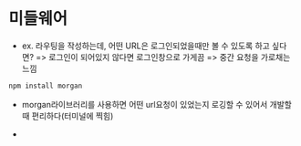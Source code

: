 # 미들웨어

- ex. 라우팅을 작성하는데, 어떤 URL은 로그인되었을때만 볼 수 있도록 하고 싶다면?
    => 로그인이 되어있지 않다면 로그인창으로 가게끔
    => 중간 요청을 가로채는 느낌

```bash
npm install morgan
```
- morgan라이브러리를 사용하면 어떤 url요청이 있었는지 로깅할 수 있어서 개발할 때 편리하다(터미널에 찍힘)

- 
